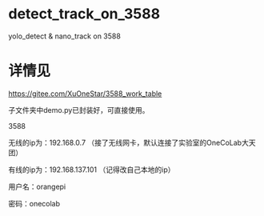 # detect_track_on_3588
yolo_detect &amp; nano_track on 3588



#  详情见
https://gitee.com/XuOneStar/3588_work_table


子文件夹中demo.py已封装好，可直接使用。


3588

无线的ip为：192.168.0.7    （接了无线网卡，默认连接了实验室的OneCoLab大天团）

有线的ip为：192.168.137.101    （记得改自己本地的ip）

用户名：orangepi

密码：onecolab
